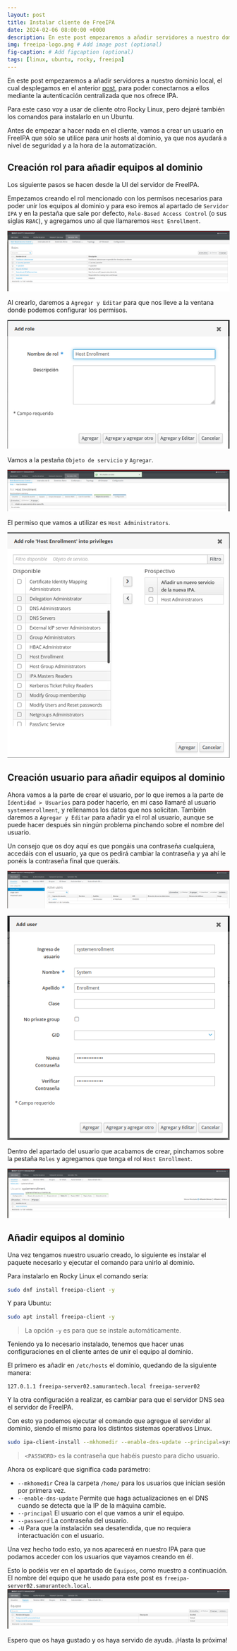 ```yaml
---
layout: post
title: Instalar cliente de FreeIPA
date: 2024-02-06 08:00:00 +0000
description: En este post empezaremos a añadir servidores a nuestro dominio local para poder conectarnos a ellos mediante la autenticación centralizada que nos ofrece IPA.
img: freeipa-logo.png # Add image post (optional)
fig-caption: # Add figcaption (optional)
tags: [linux, ubuntu, rocky, freeipa]
---
```


En este post empezaremos a añadir servidores a nuestro dominio local, el cual desplegamos en el anterior [post](https://www.samurantech.com/instalar-freeipa-server-rockylinux/), para poder conectarnos a ellos mediante la autenticación centralizada que nos ofrece IPA.

Para este caso voy a usar de cliente otro Rocky Linux, pero dejaré también los comandos para instalarlo en un Ubuntu.

Antes de empezar a hacer nada en el cliente, vamos a crear un usuario en FreeIPA que sólo se utilice para unir hosts al dominio, ya que nos ayudará a nivel de seguridad y a la hora de la automatización.

## Creación rol para añadir equipos al dominio

Los siguiente pasos se hacen desde la UI del servidor de FreeIPA.

Empezamos creando el rol mencionado con los permisos necesarios para poder unir los equipos al dominio y para eso iremos al apartado de `Servidor IPA` y en la pestaña que sale por defecto, `Role-Based Access Control` (o sus siglas `RBAC`), y agregamos uno al que llamaremos `Host Enrollment`.

![crear-rol](../assets/img/posts/freeipa-client_create-rol.png)

Al crearlo, daremos a `Agregar y Editar` para que nos lleve a la ventana donde podemos configurar los permisos.

![.](../assets/img/posts/freeipa-client1.png)

Vamos a la pestaña `Objeto de servicio` y `Agregar`.

![.](../assets/img/posts/freeipa-client2.png)

El permiso que vamos a utilizar es `Host Administrators`.

![.](../assets/img/posts/freeipa-client3.png)

## Creación usuario para añadir equipos al dominio

Ahora vamos a la parte de crear el usuario, por lo que iremos a la parte de `Identidad > Usuarios` para poder hacerlo, en mi caso llamaré al usuario `systemenrollment`, y rellenamos los datos que nos solicitan. También daremos a `Agregar y Editar` para añadir ya el rol al usuario, aunque se puede hacer después sin ningún problema pinchando sobre el nombre del usuario.

Un consejo que os doy aquí es que pongáis una contraseña cualquiera, accedáis con el usuario, ya que os pedirá cambiar la contraseña y ya ahí le ponéis la contraseña final que queráis.

![freeipa-ui](../assets/img/posts/freeipa-client_create-user.png)

![crear-usuario](../assets/img/posts/freeipa-client_configure-user.png)

Dentro del apartado del usuario que acabamos de crear, pinchamos sobre la pestaña `Roles` y agregamos que tenga el rol `Host Enrollment`.

![crear-usuario](../assets/img/posts/freeipa-client_add-rol.png)

## Añadir equipos al dominio

Una vez tengamos nuestro usuario creado, lo siguiente es instalar el paquete necesario y ejecutar el comando para unirlo al dominio.

Para instalarlo en Rocky Linux el comando sería:

```bash
sudo dnf install freeipa-client -y
```

Y para Ubuntu:

```bash
sudo apt install freeipa-client -y
```

>La opción `-y` es para que se instale automáticamente.

Teniendo ya lo necesario instalado, tenemos que hacer unas configuraciones en el cliente antes de unir el equipo al dominio.

El primero es añadir en `/etc/hosts` el dominio, quedando de la siguiente manera:

```text
127.0.1.1 freeipa-server02.samurantech.local freeipa-server02
```

Y la otra configuración a realizar, es cambiar para que el servidor DNS sea el servidor de FreeIPA.

Con esto ya podemos ejecutar el comando que agregue el servidor al dominio, siendo el mismo para los distintos sistemas operativos Linux.

```bash
sudo ipa-client-install --mkhomedir --enable-dns-update --principal=systemenrollment --password=<PASSWORD> -U
```

>`<PASSWORD>` es la contraseña que habéis puesto para dicho usuario.

Ahora os explicaré que significa cada parámetro:

- `--mkhomedir` Crea la carpeta `/home/` para los usuarios que inician sesión por primera vez.
- `--enable-dns-update` Permite que haga actualizaciones en el DNS cuando se detecta que la IP de la máquina cambie.
- `--principal` El usuario con el que vamos a unir el equipo.
- `--password` La contraseña del usuario.
- `-U` Para que la instalación sea desatendida, que no requiera interactuación con el usuario.

Una vez hecho todo esto, ya nos aparecerá en nuestro IPA para que podamos acceder con los usuarios que vayamos creando en él.

Esto lo podéis ver en el apartado de `Equipos`, como muestro a continuación. El nombre del equipo que he usado para este post es `freeipa-server02.samurantech.local`.
![alt text](../assets/img/posts/freeipa-client4.png)

Espero que os haya gustado y os haya servido de ayuda. ¡Hasta la próxima!
